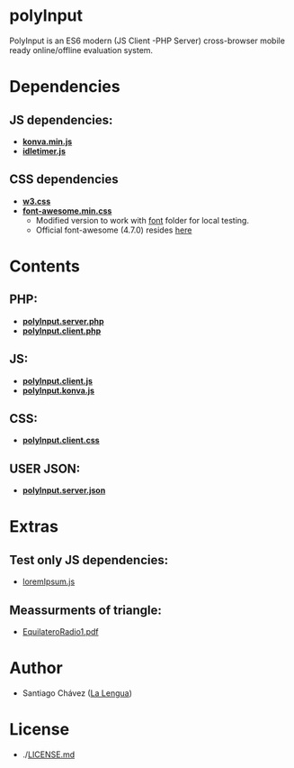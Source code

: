 # polyInput
 PolyInput is an ES6 modern (JS Client -PHP Server) cross-browser mobile ready online/offline evaluation system.

# Dependencies

## JS dependencies:

* **[konva.min.js](konva.min.js)**
* **[idletimer.js](idletimer.js)**

## CSS dependencies

* **[w3.css](w3.css)**
* **[font-awesome.min.css](font-awesome.min.css)**
  - Modified version to work with [font](font/) folder for local testing.
  - Official font-awesome (4.7.0) resides [here](https://cdnjs.com/libraries/font-awesome/4.7.0)


# Contents

## PHP:

* **[polyInput.server.php](polyInput.server.php)**
* **[polyInput.client.php](polyInput.client.php)**


## JS:

* **[polyInput.client.js](polyInput.client.js)**
* **[polyInput.konva.js](polyInput.konva.js)**


## CSS:

* **[polyInput.client.css](polyInput.client.css)**


## USER JSON:

* **[polyInput.server.json](polyInput.server.json)**


# Extras

## Test only JS dependencies:

* [loremIpsum.js](loremIpsum.js)

## Meassurments of triangle:

* [EquilateroRadio1.pdf](EquilateroRadio1.pdf)

# Author

* Santiago Chávez ([La Lengua](https://lengua.la))
 
# License
* ./[LICENSE.md](LICENSE.md)
